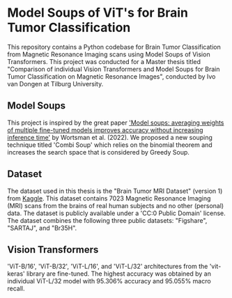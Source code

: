 # Model Soups of ViT's for Brain Tumor Classification
This repository contains a Python codebase for Brain Tumor Classification from Magnetic Resonance Imaging scans using Model Soups of Vision Transformers. This project was conducted for a Master thesis titled "Comparison of individual Vision Transformers and Model Soups for Brain Tumor Classification on Magnetic Resonance Images", conducted by Ivo van Dongen at Tilburg University.

## Model Soups
This project is inspired by the great paper ['Model soups: averaging weights of multiple fine-tuned models improves accuracy without increasing inference time'](https://arxiv.org/abs/2203.05482) by Wortsman et al. (2022). We proposed a new souping technique titled 'Combi Soup' which relies on the binomial theorem and increases the search space that is considered by Greedy Soup.


## Dataset
The dataset used in this thesis is the "Brain Tumor MRI Dataset" (version 1) from [Kaggle](https://www.kaggle.com/datasets/masoudnickparvar/brain-tumor-mri-dataset). This dataset contains 7023 Magnetic Resonance Imaging (MRI) scans from the brains of real human subjects and no other (personal) data. The dataset is publicly available under a 'CC:0 Public Domain' license. The dataset combines the following three public datasets: "Figshare", "SARTAJ", and "Br35H".

## Vision Transformers
'ViT-B/16', 'ViT-B/32', 'ViT-L/16', and 'ViT-L/32' architectures from the 'vit-keras' library are fine-tuned. The highest accuracy was obtained by an individual ViT-L/32 model with 95.306% accuracy and 95.055% macro recall.

